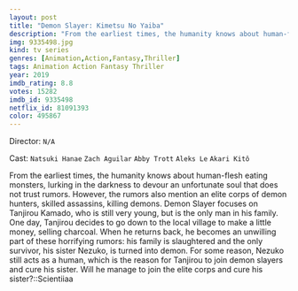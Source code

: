 ```yaml
---
layout: post
title: "Demon Slayer: Kimetsu No Yaiba"
description: "From the earliest times, the humanity knows about human-flesh eating monsters, lurking in the darkness to devour an unfortunate soul that does not trust rumors. However, the rumors also mention an elite corps of demon hunters, skilled assassins, killing demons. Demon Slayer focuses on Tanjirou Kamado, who is still very young, but is the only man in his family. One day, Tanjirou decides to go down to the local village to make a little money, selling charcoal. When he returns back, he becomes an unwilling part of these .."
img: 9335498.jpg
kind: tv series
genres: [Animation,Action,Fantasy,Thriller]
tags: Animation Action Fantasy Thriller 
year: 2019
imdb_rating: 8.8
votes: 15282
imdb_id: 9335498
netflix_id: 81091393
color: 495867
---
```

Director: `N/A`  

Cast: `Natsuki Hanae` `Zach Aguilar` `Abby Trott` `Aleks Le` `Akari Kitô` 

From the earliest times, the humanity knows about human-flesh eating monsters, lurking in the darkness to devour an unfortunate soul that does not trust rumors. However, the rumors also mention an elite corps of demon hunters, skilled assassins, killing demons. Demon Slayer focuses on Tanjirou Kamado, who is still very young, but is the only man in his family. One day, Tanjirou decides to go down to the local village to make a little money, selling charcoal. When he returns back, he becomes an unwilling part of these horrifying rumors: his family is slaughtered and the only survivor, his sister Nezuko, is turned into demon. For some reason, Nezuko still acts as a human, which is the reason for Tanjirou to join demon slayers and cure his sister. Will he manage to join the elite corps and cure his sister?::Scientiiaa